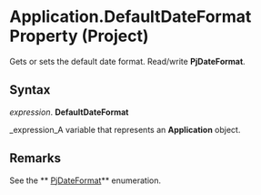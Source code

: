 
# Application.DefaultDateFormat Property (Project)

Gets or sets the default date format. Read/write  **PjDateFormat**. 


## Syntax

 _expression_. **DefaultDateFormat**

 _expression_A variable that represents an  **Application** object.


## Remarks

See the  ** [PjDateFormat](d6bae7cd-4be0-b4eb-bbb1-5d82d7120bb2.md)** enumeration.


